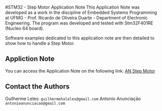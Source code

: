 #STM32 - Step Motor Application Note
This Application Note was developed as a work in the discipline of Embedded Systems Programming at UFMG - Prof. Ricardo de Oliveira Duarte - Department of Electronic Engineering. The program was developed and tested with Stm32F401RE (Nucleo 64 board).

Software examples dedicated to this application note are then detailed to show how to handle a Step Motor.

## Appliction Note
You can access the Application Note on the following link: [AN Step Motor](https://github.com/guihaleles/STM32_Step_Motor_AN/blob/main/Aplication_note.pdf)

## Contact the Authors
Guilherme Leles: `guilhermehaleles@gmail.com`
Antonio Anunciação `antonioanunciacao@gmail.com`